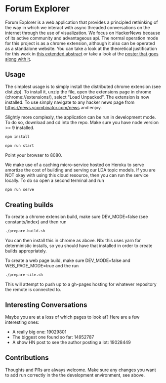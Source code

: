 # Forum Explorer

Forum Explorer is a web application that provides a principled rethinking of the way in which we interact with async threaded conversations on the internet through the use of visualization. We focus on HackerNews because of its active community and advantageous api. The normal operation mode for this project is as a chrome extension, although it also can be operated as a standalone website. You can take a look at the theoretical justification for this work in [this extended abstract](https://www.mcnutt.in/assets/forum-explorer-paper.pdf) or take a look at the [poster that goes along with it](https://www.mcnutt.in/assets/forum-explorer-poster.pdf). 

## Usage

The simplest usage is to simply install the distributed chrome extension (see dist.zip). To install it, unzip the file, open the extensions page in chrome (chrome://extensions/), select "Load Unpacked". The extension is now installed. To use simply navigate to any hacker news page from https://news.ycombinator.com/news and enjoy.

Slightly more complexly, the application can be run in development mode. To do so, download and cd into the repo. Make sure you have node version >= 9 installed.  

```sh
npm install

npm run start
```
Point your browser to 8080.

We make use of a caching micro-service hosted on Heroku to serve amortize the cost of building and serving our LDA topic models. If you are NOT okay with using this cloud resource, then you can run the service locally. To do so open a second terminal and run

```sh
npm run serve
```

## Creating builds

To create a chrome extension build, make sure DEV_MODE=false (see constants/index) and then run

```sh
./prepare-build.sh
```
You can then install this in chrome as above. Nb: this uses yarn for deterministic installs, so you should have that installed in order to create builds appropriately.

To create a web page build, make sure DEV_MODE=false and WEB_PAGE_MODE=true and the run

```sh
./prepare-site.sh
```

This will attempt to push up to a gh-pages hosting for whatever repository the remote is connected to.

## Interesting Conversations

Maybe you are at a loss of which pages to look at? Here are a few interesting ones:
- A really big one: 19029801
- The biggest one found so far: 14952787
- A show HN post to see the author posting a lot: 19028449

## Contributions

Thoughts and PRs are always welcome. Make sure any changes you want to add run correctly in the the development environment, see above.
